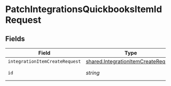 # PatchIntegrationsQuickbooksItemIdRequest


## Fields

| Field                                                                                             | Type                                                                                              | Required                                                                                          | Description                                                                                       |
| ------------------------------------------------------------------------------------------------- | ------------------------------------------------------------------------------------------------- | ------------------------------------------------------------------------------------------------- | ------------------------------------------------------------------------------------------------- |
| `integrationItemCreateRequest`                                                                    | [shared.IntegrationItemCreateRequest](../../../sdk/models/shared/integrationitemcreaterequest.md) | :heavy_minus_sign:                                                                                | N/A                                                                                               |
| `id`                                                                                              | *string*                                                                                          | :heavy_check_mark:                                                                                | Unique identifier                                                                                 |